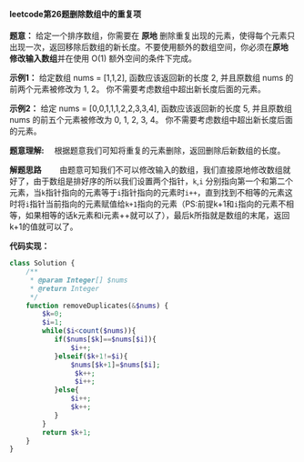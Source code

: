 #### leetcode第26题删除数组中的重复项
**题意：**
给定一个排序数组，你需要在 **原地** 删除重复出现的元素，使得每个元素只出现一次，返回移除后数组的新长度。不要使用额外的数组空间，你必须在**原地 修改输入数组**并在使用 O(1) 额外空间的条件下完成。

**示例1：**
给定数组 nums = [1,1,2], 
函数应该返回新的长度 2, 并且原数组 nums 的前两个元素被修改为 1, 2。 
你不需要考虑数组中超出新长度后面的元素。

**示例2：**
给定 nums = [0,0,1,1,1,2,2,3,3,4],
函数应该返回新的长度 5, 并且原数组 nums 的前五个元素被修改为 0, 1, 2, 3, 4。
你不需要考虑数组中超出新长度后面的元素。

**题意理解:**
&emsp;根据题意我们可知将重复的元素删除，返回删除后新数组的长度。

**解题思路**
&emsp;&emsp;由题意可知我们不可以修改输入的数组，我们直接原地修改数组就好了，由于数组是排好序的所以我们设置两个指针，`k`,`i` 分别指向第一个和第二个元素，当`k`指针指向的元素等于`i`指针指向的元素时`i++`，直到找到不相等的元素这时将`i`指针当前指向的元素赋值给`k+1`指向的元素（PS:前提k+1和`i`指向的元素不相等，如果相等的话k元素和i元素++就可以了），最后k所指就是数组的末尾，返回k+1的值就可以了。

**代码实现：**

```php
class Solution {
    /**
     * @param Integer[] $nums
     * @return Integer
     */
    function removeDuplicates(&$nums) {
        $k=0;
        $i=1;
        while($i<count($nums)){
           if($nums[$k]==$nums[$i]){
               $i++;
           }elseif($k+1!=$i){
               $nums[$k+1]=$nums[$i];
                $k++;
                $i++;
           }else{
               $i++;
               $k++;
           }
        }
        return $k+1;
    }
}
```




